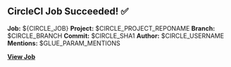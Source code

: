 ## CircleCI Job Succeeded! ✅  
  
**Job:** ${CIRCLE_JOB}
**Project:** $CIRCLE_PROJECT_REPONAME
**Branch:** $CIRCLE_BRANCH
**Commit:** $CIRCLE_SHA1
**Author:** $CIRCLE_USERNAME
**Mentions:** $GLUE_PARAM_MENTIONS

[**View Job**](${CIRCLE_BUILD_URL})